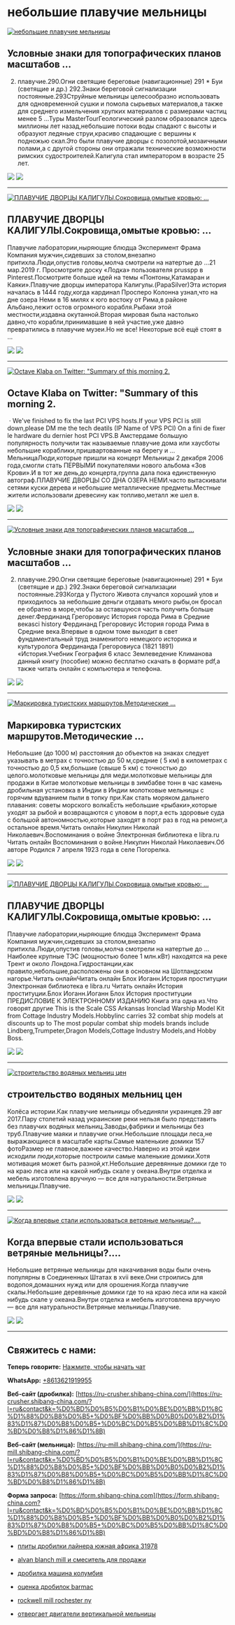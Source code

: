 # небольшие плавучие мельницы

<a href="https://swt.shibang-china.com/?l=ru&img&k=%D0%BD%D0%B5%D0%B1%D0%BE%D0%BB%D1%8C%D1%88%D0%B8%D0%B5+%D0%BF%D0%BB%D0%B0%D0%B2%D1%83%D1%87%D0%B8%D0%B5+%D0%BC%D0%B5%D0%BB%D1%8C%D0%BD%D0%B8%D1%86%D1%8B" target="_blank">![небольшие плавучие мельницы](http://static.shibang-china.com/all-800x300/214.jpg)</a>

## Условные знаки для топографических планов масштабов …
2) плавучие.290.Огни светящие береговые (навигационные) 291 * Буи (светящие и др.) 292.Знаки береговой сигнализации постоянные.293Струйные мельницы целесообразно использовать для одновременной сушки и помола сырьевых материалов,а также для среднего измельчения хрупких материалов с размерами частиц менее 5 …Туры MasterTourГеологический разлом образовался здесь миллионы лет назад,небольшие потоки воды спадают с высоты и образуют ледяные струи,красиво спадающие с вершины к подножью скал.Это были плавучие дворцы с позолотой,мозаичными полами,а с другой стороны они отражали технические возможности римских судостроителей.Калигула стал императором в возрасте 25 лет.


<a href="https://whatsapp.shibangsoft.com/WhatsApp.php" target="_blank" title="WhatsApp">![](http://static.shibang-china.com/icon/whatsapp.png)</a> <a href="https://swt.shibang-china.com/?l=ru&icon&k=%D0%BD%D0%B5%D0%B1%D0%BE%D0%BB%D1%8C%D1%88%D0%B8%D0%B5+%D0%BF%D0%BB%D0%B0%D0%B2%D1%83%D1%87%D0%B8%D0%B5+%D0%BC%D0%B5%D0%BB%D1%8C%D0%BD%D0%B8%D1%86%D1%8B" target="_blank">![](http://static.shibang-china.com/icon/chat-ru.png)</a>

---

<a href="https://swt.shibang-china.com/?l=ru&img&k=%D0%BD%D0%B5%D0%B1%D0%BE%D0%BB%D1%8C%D1%88%D0%B8%D0%B5+%D0%BF%D0%BB%D0%B0%D0%B2%D1%83%D1%87%D0%B8%D0%B5+%D0%BC%D0%B5%D0%BB%D1%8C%D0%BD%D0%B8%D1%86%D1%8B" target="_blank">![ПЛАВУЧИЕ ДВОРЦЫ КАЛИГУЛЫ.Сокровища,омытые кровью: …](http://static.shibang-china.com/all-800x300/666.jpg)</a>

## ПЛАВУЧИЕ ДВОРЦЫ КАЛИГУЛЫ.Сокровища,омытые кровью: …
Плавучие лаборатории,ныряющие блюдца Эксперимент Фрама Компания мужчин,сидевших за столом,внезапно притихла.Люди,опустив головы,молча смотрели на натертые до …21 мар.2019 г. Просмотрите доску &#171;Лодка&#187; пользователя prusspp в Pinterest.Посмотрите больше идей на темы &#171;Понтоны,Катамаран и Каяки&#187;.Плавучие дворцы императора Калигулы.(PapaSilver)Эта история началась в 1444 году,когда кардинал Просперо Колонна узнал,что на дне озера Неми в 16 милях к юго востоку от Рима,в районе Альбано,лежит остов огромного корабля.Рыбаки этой местности,издавна окутанной.Вторая мировая была настолько давно,что корабли,принимавшие в ней участие,уже давно превратились в плавучие музеи.Но не все! Некоторые всё ещё стоят в …


<a href="https://whatsapp.shibangsoft.com/WhatsApp.php" target="_blank" title="WhatsApp">![](http://static.shibang-china.com/icon/whatsapp.png)</a> <a href="https://swt.shibang-china.com/?l=ru&icon&k=%D0%BD%D0%B5%D0%B1%D0%BE%D0%BB%D1%8C%D1%88%D0%B8%D0%B5+%D0%BF%D0%BB%D0%B0%D0%B2%D1%83%D1%87%D0%B8%D0%B5+%D0%BC%D0%B5%D0%BB%D1%8C%D0%BD%D0%B8%D1%86%D1%8B" target="_blank">![](http://static.shibang-china.com/icon/chat-ru.png)</a>

---

<a href="https://swt.shibang-china.com/?l=ru&img&k=%D0%BD%D0%B5%D0%B1%D0%BE%D0%BB%D1%8C%D1%88%D0%B8%D0%B5+%D0%BF%D0%BB%D0%B0%D0%B2%D1%83%D1%87%D0%B8%D0%B5+%D0%BC%D0%B5%D0%BB%D1%8C%D0%BD%D0%B8%D1%86%D1%8B" target="_blank">![Octave Klaba on Twitter: &quot;Summary of this morning 2.](http://static.shibang-china.com/all-800x300/1422.jpg)</a>

## Octave Klaba on Twitter: &quot;Summary of this morning 2.
&nbsp;&#0183;&#32;We've finished to fix the last PCI VPS hosts.If your VPS PCI is still down,please DM me the tech deatils (IP Name of VPS PCI) On a fini de fixer le hardware du dernier host PCI VPS.В Амстердаме большую популярность получили так называемые плавучие дома или хаусботы небольшие кораблики,пришвартованные на берегу и …МельницаЛюди,которые пришли на концерт Мельницы 2 декабря 2006 года,смогли стать ПЕРВЫМИ покупателями нового альбома &#171;Зов Крови&#187;.И в тот же день,до концерта,группа дала пока единственную автограф.ПЛАВУЧИЕ ДВОРЦЫ СО ДНА ОЗЕРА НЕМИ.часто вытаскивали сетями куски дерева и небольшие металлические предметы.Местные жители использовали древесину как топливо,металл же шел в.


<a href="https://whatsapp.shibangsoft.com/WhatsApp.php" target="_blank" title="WhatsApp">![](http://static.shibang-china.com/icon/whatsapp.png)</a> <a href="https://swt.shibang-china.com/?l=ru&icon&k=%D0%BD%D0%B5%D0%B1%D0%BE%D0%BB%D1%8C%D1%88%D0%B8%D0%B5+%D0%BF%D0%BB%D0%B0%D0%B2%D1%83%D1%87%D0%B8%D0%B5+%D0%BC%D0%B5%D0%BB%D1%8C%D0%BD%D0%B8%D1%86%D1%8B" target="_blank">![](http://static.shibang-china.com/icon/chat-ru.png)</a>

---

<a href="https://swt.shibang-china.com/?l=ru&img&k=%D0%BD%D0%B5%D0%B1%D0%BE%D0%BB%D1%8C%D1%88%D0%B8%D0%B5+%D0%BF%D0%BB%D0%B0%D0%B2%D1%83%D1%87%D0%B8%D0%B5+%D0%BC%D0%B5%D0%BB%D1%8C%D0%BD%D0%B8%D1%86%D1%8B" target="_blank">![Условные знаки для топографических планов масштабов …](http://static.shibang-china.com/all-800x300/236.jpg)</a>

## Условные знаки для топографических планов масштабов …
2) плавучие.290.Огни светящие береговые (навигационные) 291 * Буи (светящие и др.) 292.Знаки береговой сигнализации постоянные.293Когда у Пустого Живота случался хороший улов и приходилось за небольшие деньги отдавать много рыбы,он бросал ее обратно в море,чтобы за оставшуюся часть получить больше денег.Фердинанд Грегоровиус История города Рима в Средние векаsci history Фердинанд Грегоровиус История города Рима в Средние века.Впервые в одном томе выходит в свет фундаментальный труд знаменитого немецкого историка и культуролога Фердинанда Грегоровиуса (1821 1891) &#171;История.Учебник География 6 класс Землеведение Климанова данный книгу (пособие) можно бесплатно скачать в формате pdf,а также читать онлайн с компьютера и телефона.


<a href="https://whatsapp.shibangsoft.com/WhatsApp.php" target="_blank" title="WhatsApp">![](http://static.shibang-china.com/icon/whatsapp.png)</a> <a href="https://swt.shibang-china.com/?l=ru&icon&k=%D0%BD%D0%B5%D0%B1%D0%BE%D0%BB%D1%8C%D1%88%D0%B8%D0%B5+%D0%BF%D0%BB%D0%B0%D0%B2%D1%83%D1%87%D0%B8%D0%B5+%D0%BC%D0%B5%D0%BB%D1%8C%D0%BD%D0%B8%D1%86%D1%8B" target="_blank">![](http://static.shibang-china.com/icon/chat-ru.png)</a>

---

<a href="https://swt.shibang-china.com/?l=ru&img&k=%D0%BD%D0%B5%D0%B1%D0%BE%D0%BB%D1%8C%D1%88%D0%B8%D0%B5+%D0%BF%D0%BB%D0%B0%D0%B2%D1%83%D1%87%D0%B8%D0%B5+%D0%BC%D0%B5%D0%BB%D1%8C%D0%BD%D0%B8%D1%86%D1%8B" target="_blank">![Маркировка туристских маршрутов.Методические …](http://static.shibang-china.com/all-800x300/932.jpg)</a>

## Маркировка туристских маршрутов.Методические …
Небольшие (до 1000 м) расстояния до объектов на знаках следует указывать в метрах с точностью до 50 м,средние ( 5 км) в километрах с точностью до 0,5 км,большие (свыше 5 км) с точностью до целого.молотковые мельницы для меди.молотковые мельницы для продажи в Китае молотковые мельницы в зимбабве тонн в час камень дробильная установка в Индии в Индии молотковые мельницы с горячим вдуванием пыли в топку при.Как стать моряком дальнего плавания: советы морского волкаЕсть небольшие &#171;рыбаки&#187;,которые уходят за рыбой и возвращаются с уловом в порт,а есть здоровые суда с большой автономностью,которые заходят в порт раз в год на ремонт,а остальное время.Читать онлайн Никулин Николай Николаевич.Воспоминания о войне Электронная библиотека e libra.ru Читать онлайн Воспоминания о войне.Никулин Николай Николаевич.Об авторе Родился 7 апреля 1923 года в селе Погорелка.


<a href="https://whatsapp.shibangsoft.com/WhatsApp.php" target="_blank" title="WhatsApp">![](http://static.shibang-china.com/icon/whatsapp.png)</a> <a href="https://swt.shibang-china.com/?l=ru&icon&k=%D0%BD%D0%B5%D0%B1%D0%BE%D0%BB%D1%8C%D1%88%D0%B8%D0%B5+%D0%BF%D0%BB%D0%B0%D0%B2%D1%83%D1%87%D0%B8%D0%B5+%D0%BC%D0%B5%D0%BB%D1%8C%D0%BD%D0%B8%D1%86%D1%8B" target="_blank">![](http://static.shibang-china.com/icon/chat-ru.png)</a>

---

<a href="https://swt.shibang-china.com/?l=ru&img&k=%D0%BD%D0%B5%D0%B1%D0%BE%D0%BB%D1%8C%D1%88%D0%B8%D0%B5+%D0%BF%D0%BB%D0%B0%D0%B2%D1%83%D1%87%D0%B8%D0%B5+%D0%BC%D0%B5%D0%BB%D1%8C%D0%BD%D0%B8%D1%86%D1%8B" target="_blank">![ПЛАВУЧИЕ ДВОРЦЫ КАЛИГУЛЫ.Сокровища,омытые кровью: …](http://static.shibang-china.com/all-800x300/1395.jpg)</a>

## ПЛАВУЧИЕ ДВОРЦЫ КАЛИГУЛЫ.Сокровища,омытые кровью: …
Плавучие лаборатории,ныряющие блюдца Эксперимент Фрама Компания мужчин,сидевших за столом,внезапно притихла.Люди,опустив головы,молча смотрели на натертые до …Наиболее крупные ТЭС (мощностью более 1 млн.кВт) находятся на реке Трент и около Лондона.Гидростанции,как правило,небольшие,расположены они в основном на Шотландском нагорье.Читать онлайнЧитать онлайн Блох Иоганн.История проституции Электронная библиотека e libra.ru Читать онлайн История проституции.Блох Иоганн.Иоганн Блох История проституции ПРЕДИСЛОВИЕ К ЭЛЕКТРОННОМУ ИЗДАНИЮ Книга эта одна из.Что говорят другие This is the Scale CSS Arkansas Ironclad Warship Model Kit from Cottage Industry Models.Hobbylinc carries 32 combat ship models at discounts up to The most popular combat ship models brands include Lindberg,Trumpeter,Dragon Models,Cottage Industry Models,and Hobby Boss.


<a href="https://whatsapp.shibangsoft.com/WhatsApp.php" target="_blank" title="WhatsApp">![](http://static.shibang-china.com/icon/whatsapp.png)</a> <a href="https://swt.shibang-china.com/?l=ru&icon&k=%D0%BD%D0%B5%D0%B1%D0%BE%D0%BB%D1%8C%D1%88%D0%B8%D0%B5+%D0%BF%D0%BB%D0%B0%D0%B2%D1%83%D1%87%D0%B8%D0%B5+%D0%BC%D0%B5%D0%BB%D1%8C%D0%BD%D0%B8%D1%86%D1%8B" target="_blank">![](http://static.shibang-china.com/icon/chat-ru.png)</a>

---

<a href="https://swt.shibang-china.com/?l=ru&img&k=%D0%BD%D0%B5%D0%B1%D0%BE%D0%BB%D1%8C%D1%88%D0%B8%D0%B5+%D0%BF%D0%BB%D0%B0%D0%B2%D1%83%D1%87%D0%B8%D0%B5+%D0%BC%D0%B5%D0%BB%D1%8C%D0%BD%D0%B8%D1%86%D1%8B" target="_blank">![строительство водяных мельниц цен](http://static.shibang-china.com/all-800x300/596.jpg)</a>

## строительство водяных мельниц цен
Колёса истории.Как плавучие мельницы объединяли украинцев.29 авг 2017.Пару столетий назад украинские реки нельзя было представить без плавучих водяных мельниц.Заводы,фабрики и мельницы без труб.Плавучие маяки и плавучие огни.Небольшие площади леса,не выражающиеся в масштабе карты.Самые маленькие домики 157 фотоРазмер не главное,важнее качество.Наверно из этой идеи исходили люди,которые построили самые маленькие домики.Хотя мотивация может быть разной,кт.Небольшие деревянные домики где то на краю леса или на какой нибудь скале у океана.Внутри отделка и мебель изготовлена вручную — все для натуральности.Ветряные мельницы.Плавучие.


<a href="https://whatsapp.shibangsoft.com/WhatsApp.php" target="_blank" title="WhatsApp">![](http://static.shibang-china.com/icon/whatsapp.png)</a> <a href="https://swt.shibang-china.com/?l=ru&icon&k=%D0%BD%D0%B5%D0%B1%D0%BE%D0%BB%D1%8C%D1%88%D0%B8%D0%B5+%D0%BF%D0%BB%D0%B0%D0%B2%D1%83%D1%87%D0%B8%D0%B5+%D0%BC%D0%B5%D0%BB%D1%8C%D0%BD%D0%B8%D1%86%D1%8B" target="_blank">![](http://static.shibang-china.com/icon/chat-ru.png)</a>

---

<a href="https://swt.shibang-china.com/?l=ru&img&k=%D0%BD%D0%B5%D0%B1%D0%BE%D0%BB%D1%8C%D1%88%D0%B8%D0%B5+%D0%BF%D0%BB%D0%B0%D0%B2%D1%83%D1%87%D0%B8%D0%B5+%D0%BC%D0%B5%D0%BB%D1%8C%D0%BD%D0%B8%D1%86%D1%8B" target="_blank">![Когда впервые стали использоваться ветряные мельницы?.…](http://static.shibang-china.com/all-800x300/421.jpg)</a>

## Когда впервые стали использоваться ветряные мельницы?.…
Небольшие ветряные мельницы для накачивания воды были очень популярны в Соединенных Штатах в xvii веке.Они строились для водопоя,домашних нужд или для орошения.Когда плавучие скалы.Небольшие деревянные домики где то на краю леса или на какой нибудь скале у океана.Внутри отделка и мебель изготовлена вручную — все для натуральности.Ветряные мельницы.Плавучие.

<a href="https://whatsapp.shibangsoft.com/WhatsApp.php" target="_blank" title="WhatsApp">![](http://static.shibang-china.com/icon/whatsapp.png)</a> <a href="https://swt.shibang-china.com/?l=ru&icon&k=%D0%BD%D0%B5%D0%B1%D0%BE%D0%BB%D1%8C%D1%88%D0%B8%D0%B5+%D0%BF%D0%BB%D0%B0%D0%B2%D1%83%D1%87%D0%B8%D0%B5+%D0%BC%D0%B5%D0%BB%D1%8C%D0%BD%D0%B8%D1%86%D1%8B" target="_blank">![](http://static.shibang-china.com/icon/chat-ru.png)</a>

---
## Свяжитесь с нами:

**Теперь говорите:** [Нажмите, чтобы начать чат](https://swt.shibang-china.com?l=ru&contact&k=%D0%BD%D0%B5%D0%B1%D0%BE%D0%BB%D1%8C%D1%88%D0%B8%D0%B5+%D0%BF%D0%BB%D0%B0%D0%B2%D1%83%D1%87%D0%B8%D0%B5+%D0%BC%D0%B5%D0%BB%D1%8C%D0%BD%D0%B8%D1%86%D1%8B)

**WhatsApp:**  [+8613621919955](https://whatsapp.shibangsoft.com/WhatsApp.php)

**Веб-сайт (дробилка):** [https://ru-crusher.shibang-china.com/](https://ru-crusher.shibang-china.com/?l=ru&contact&k=%D0%BD%D0%B5%D0%B1%D0%BE%D0%BB%D1%8C%D1%88%D0%B8%D0%B5+%D0%BF%D0%BB%D0%B0%D0%B2%D1%83%D1%87%D0%B8%D0%B5+%D0%BC%D0%B5%D0%BB%D1%8C%D0%BD%D0%B8%D1%86%D1%8B)

**Веб-сайт (мельница):** [https://ru-mill.shibang-china.com/](https://ru-mill.shibang-china.com/?l=ru&contact&k=%D0%BD%D0%B5%D0%B1%D0%BE%D0%BB%D1%8C%D1%88%D0%B8%D0%B5+%D0%BF%D0%BB%D0%B0%D0%B2%D1%83%D1%87%D0%B8%D0%B5+%D0%BC%D0%B5%D0%BB%D1%8C%D0%BD%D0%B8%D1%86%D1%8B)

**Форма запроса:** [https://form.shibang-china.com](https://form.shibang-china.com?l=ru&contact&k=%D0%BD%D0%B5%D0%B1%D0%BE%D0%BB%D1%8C%D1%88%D0%B8%D0%B5+%D0%BF%D0%BB%D0%B0%D0%B2%D1%83%D1%87%D0%B8%D0%B5+%D0%BC%D0%B5%D0%BB%D1%8C%D0%BD%D0%B8%D1%86%D1%8B)

* [плиты дробилки лайнера южная африка 31978](../131/%D0%BF%D0%BB%D0%B8%D1%82%D1%8B%20%D0%B4%D1%80%D0%BE%D0%B1%D0%B8%D0%BB%D0%BA%D0%B8%20%D0%BB%D0%B0%D0%B9%D0%BD%D0%B5%D1%80%D0%B0%20%D1%8E%D0%B6%D0%BD%D0%B0%D1%8F%20%D0%B0%D1%84%D1%80%D0%B8%D0%BA%D0%B0%2031978.md)

* [alvan blanch mill и смеситель для продажи](../131/alvan%20blanch%20mill%20%D0%B8%20%D1%81%D0%BC%D0%B5%D1%81%D0%B8%D1%82%D0%B5%D0%BB%D1%8C%20%D0%B4%D0%BB%D1%8F%20%D0%BF%D1%80%D0%BE%D0%B4%D0%B0%D0%B6%D0%B8.md)

* [дробилка машина колумбия](../133/%D0%B4%D1%80%D0%BE%D0%B1%D0%B8%D0%BB%D0%BA%D0%B0%20%D0%BC%D0%B0%D1%88%D0%B8%D0%BD%D0%B0%20%D0%BA%D0%BE%D0%BB%D1%83%D0%BC%D0%B1%D0%B8%D1%8F.md)

* [оценка дробилок barmac](../134/%D0%BE%D1%86%D0%B5%D0%BD%D0%BA%D0%B0%20%D0%B4%D1%80%D0%BE%D0%B1%D0%B8%D0%BB%D0%BE%D0%BA%20barmac.md)

* [rockwell mill rochester ny](../135/rockwell%20mill%20rochester%20ny.md)

* [отвергает двигатели вертикальной мельницы](../134/%D0%BE%D1%82%D0%B2%D0%B5%D1%80%D0%B3%D0%B0%D0%B5%D1%82%20%D0%B4%D0%B2%D0%B8%D0%B3%D0%B0%D1%82%D0%B5%D0%BB%D0%B8%20%D0%B2%D0%B5%D1%80%D1%82%D0%B8%D0%BA%D0%B0%D0%BB%D1%8C%D0%BD%D0%BE%D0%B9%20%D0%BC%D0%B5%D0%BB%D1%8C%D0%BD%D0%B8%D1%86%D1%8B.md)
